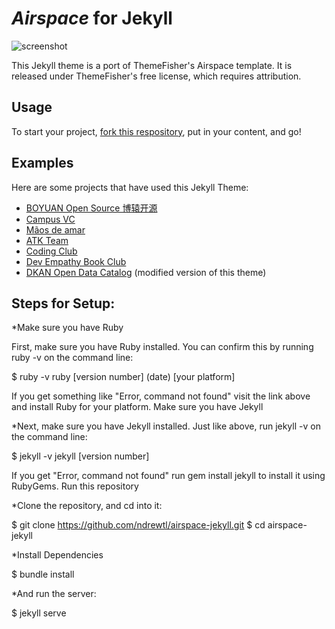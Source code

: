# _Airspace_ for Jekyll
![screenshot](screenshots/home.png "Description goes here")

This Jekyll theme is a port of ThemeFisher's Airspace template. It is released under ThemeFisher's free license, which requires attribution.

## Usage
To start your project, [fork this respository](https://github.com/luminousrubyist/airspace-jekyll/fork), put in your content, and go!

## Examples
Here are some projects that have used this Jekyll Theme:
* [BOYUAN Open Source 博辕开源](https://boyuanitsm.github.io)
* [Campus VC](https://mrchildneo.github.io/mrchildneo/)
* [Mãos de amar](https://www.maosdeamar.com.br/)
* [ATK Team](http://www.atksec.com/)
* [Coding Club](https://ourcodingclub.github.io/)
* [Dev Empathy Book Club](http://www.devempathybook.club/)
* [DKAN Open Data Catalog](http://getdkan.com) (modified version of this theme)

## Steps for Setup:

  *Make sure you have Ruby

  First, make sure you have Ruby installed. You can confirm this by running ruby -v on the command line:

  $ ruby -v
  ruby [version number] (date) [your platform]

  If you get something like "Error, command not found" visit the link above and install Ruby for your platform.
  Make sure you have Jekyll

  *Next, make sure you have Jekyll installed. Just like above, run jekyll -v on the command line:

  $ jekyll -v
  jekyll [version number]

  If you get "Error, command not found" run gem install jekyll to install it using RubyGems.
  Run this repository

  *Clone the repository, and cd into it:

  $ git clone https://github.com/ndrewtl/airspace-jekyll.git
  $ cd airspace-jekyll

  *Install Dependencies

  $ bundle install

  *And run the server:

  $ jekyll serve
